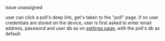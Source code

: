 issue unassigned

user can click a poll's deep link, get's taken to the "poll" page. if no user credentials are stored on the device, user is first asked to enter email address, password and user db as on [settings page](settings_page.md), with the poll's db as default.
